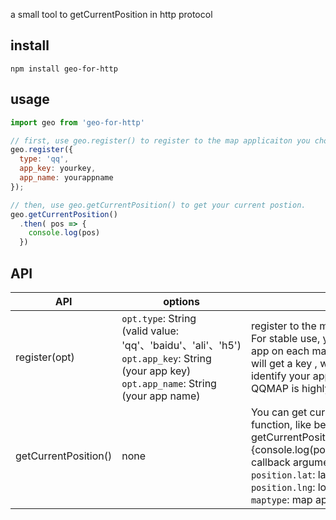 a small tool to getCurrentPosition in http protocol
## install
```
npm install geo-for-http
```
## usage 
```javascript
import geo from 'geo-for-http'

// first, use geo.register() to register to the map applicaiton you choose.
geo.register({
  type: 'qq',
  app_key: yourkey,
  app_name: yourappname
});

// then, use geo.getCurrentPosition() to get your current postion.
geo.getCurrentPosition()
  .then( pos => {
    console.log(pos)
  })

```
## API

| API | options | description |
| --- | --- | --- |
| register(opt) |  `opt.type`: String <br/>(valid value: 'qq'、'baidu'、'ali'、'h5') <br/> `opt.app_key`: String <br/>(your app key) <br/> `opt.app_name`: String<br/> (your app name) | register to the map applicaiton you choose. For stable use, you'd better register your app on each map official website. Then you will get a key , which is the only signature to identify your app, from one official website<br/>QQMAP is highly recommended. | 
| getCurrentPosition() | none | You can get current position in `then()` function, like below :<br/>getCurrentPosition().then(function(position){console.log(position)})<br/>callback arguments:<br/>`position.lat`: latitude<br/>`position.lng`: longitude<br/>`maptype`: map app in use |
